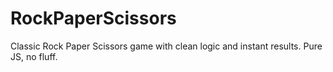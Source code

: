 # RockPaperScissors
Classic Rock Paper Scissors game with clean logic and instant results. Pure JS, no fluff.
